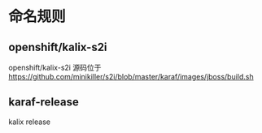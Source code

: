 # 命名规则
## openshift/kalix-s2i
openshift/kalix-s2i 源码位于 https://github.com/minikiller/s2i/blob/master/karaf/images/jboss/build.sh
## karaf-release
kalix release